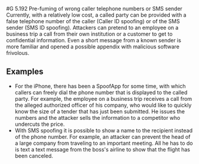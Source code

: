 #G 5.192 Pre-fuming of wrong caller telephone numbers or SMS sender
Currently, with a relatively low cost, a called party can be provided with a false telephone number of the caller (Caller ID spoofing) or of the SMS sender (SMS ID spoofing). Attackers can pretend to an employee on a business trip a call from their own institution or a customer to get to confidential information. Even a short message from a known sender is more familiar and opened a possible appendix with malicious software frivolous.



## Examples 
* For the iPhone, there has been a SpoofApp for some time, with which callers can freely dial the phone number that is displayed to the called party. For example, the employee on a business trip receives a call from the alleged authorized officer of his company, who would like to quickly know the size of a tender that has just been submitted. He issues the numbers and the attacker sells the information to a competitor who undercuts the price.
* With SMS spoofing it is possible to show a name to the recipient instead of the phone number. For example, an attacker can prevent the head of a large company from traveling to an important meeting. All he has to do is text a text message from the boss's airline to show that the flight has been canceled.




